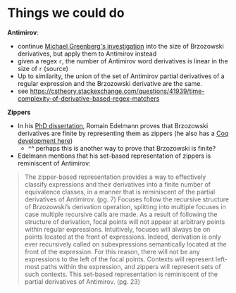 # Things we could do

**Antimirov**:
- continue [Michael Greenberg's investigation](https://www.weaselhat.com/post-819.html) into the size of Brzozowski derivatives, but apply them to Antimirov instead
- given a regex `r`, the number of Antimirov word derivatives is linear in the size of `r` (source)
- Up to similarity, the union of the set of Antimirov partial derivatives of a regular expression and the Brzozowski derivative are the same.
- see https://cstheory.stackexchange.com/questions/41939/time-complexity-of-derivative-based-regex-matchers

**Zippers**
- In his [PhD dissertation](https://infoscience.epfl.ch/server/api/core/bitstreams/4fcb9f0f-7ac1-484f-823c-c19de39dd9ff/content), Romain Edelmann proves that Brzozowski derivatives are finite by representing them as zippers (he also has a [Coq development here](https://github.com/epfl-lara/silex-proofs/tree/master))
  - ^^ perhaps this is another way to prove that Brzozowski is finite?
- Edelmann mentions that his set-based representation of zippers is reminiscent of Antimirov:
> The zipper-based representation provides a way to effectively classify expressions
and their derivatives into a finite number of equivalence classes, in a manner that is
reminiscent of the partial derivatives of Antimirov. (pg. 7)
> Focuses follow the
recursive structure of Brzozowski’s derivation operation, splitting into multiple focuses in
case multiple recursive calls are made. As a result of following the structure of derivation,
focal points will not appear at arbitrary points within regular expressions. Intuitively, focuses
will always be on points located at the front of expressions. Indeed, derivation is only ever
recursively called on subexpressions semantically located at the front of the expression. For
this reason, there will not be any expressions to the left of the focal points. Contexts will
represent left-most paths within the expression, and zippers will represent sets of such contexts.
This set-based representation is reminiscent of the partial derivatives of Antimirov. (pg. 23)



